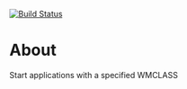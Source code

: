 [![Build Status](https://travis-ci.com/hmlendea/startup-wmclass.svg?branch=master)](https://travis-ci.com/hmlendea/startup-wmclass)

# About
Start applications with a specified WMCLASS
